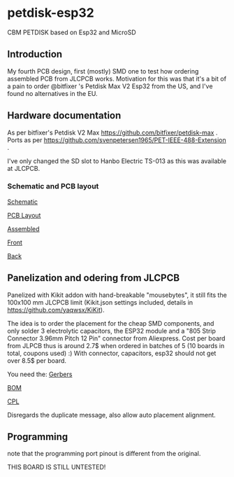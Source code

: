 # petdisk-esp32
CBM PETDISK based on Esp32 and MicroSD

## Introduction
My fourth PCB design, first (mostly) SMD one to test how ordering assembled PCB from JLCPCB works. Motivation for this was that it's a bit of a pain to order @bitfixer 's Petdisk Max V2 Esp32 from the US, and I've found no alternatives in the EU. 

## Hardware documentation

As per bitfixer's Petdisk V2 Max https://github.com/bitfixer/petdisk-max . Ports as per https://github.com/svenpetersen1965/PET-IEEE-488-Extension .

I've only changed the SD slot to Hanbo Electric TS-013 as this was available at JLCPCB.

### Schematic and PCB layout

[Schematic](CBM-Petdisk-Schematic.pdf)

[PCB Layout](CBM-Petdisk-Board.pdf)

[Assembled](images/assembled.jpg)

[Front](petdisk%20esp32.jpg)

[Back](petdisk%20esp32-back.jpg)


## Panelization and odering from JLCPCB

Panelized with Kikit addon with hand-breakable "mousebytes", it still fits the 100x100 mm JLCPCB limit (Kikit.json settings included, details in https://github.com/yaqwsx/KiKit). 

The idea is to order the placement for the cheap SMD components, and only solder 3 electrolytic capacitors, the ESP32 module and a "805 Strip Connector 3.96mm Pitch 12 Pin" connector from Aliexpress. Cost per board from JLPCB thus is around 2.7$ when ordered in batches of 5 (10 boards in total, coupons used) :) With connector, capacitors, esp32 should not get over 8.5$ per board.

You need the:
[Gerbers](gerbers.2xpetdisk-esp32.zip)

[BOM](BOM_JLCSMT.xlsx)

[CPL](JLCSMT_CPL.xlsx)

Disregards the duplicate message, also allow auto placement alignment.

## Programming

note that the programming port pinout is different from the original.

THIS BOARD IS STILL UNTESTED!
